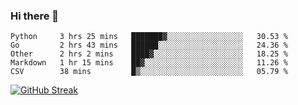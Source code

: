 ### Hi there 👋

<!--START_SECTION:waka-->
```text
Python     3 hrs 25 mins   ███████▓░░░░░░░░░░░░░░░░░   30.53 % 
Go         2 hrs 43 mins   ██████░░░░░░░░░░░░░░░░░░░   24.36 % 
Other      2 hrs 2 mins    ████▓░░░░░░░░░░░░░░░░░░░░   18.25 % 
Markdown   1 hr 15 mins    ██▓░░░░░░░░░░░░░░░░░░░░░░   11.26 % 
CSV        38 mins         █▒░░░░░░░░░░░░░░░░░░░░░░░   05.79 % 
```
<!--END_SECTION:waka-->

[![GitHub Streak](http://github-readme-streak-stats.herokuapp.com?user=abingcbc&date_format=j%20M%5B%20Y%5D)](https://git.io/streak-stats)



<!--
**Abingcbc/Abingcbc** is a ✨ _special_ ✨ repository because its `README.md` (this file) appears on your GitHub profile.

Here are some ideas to get you started:

- 🔭 I’m currently working on ...
- 🌱 I’m currently learning ...
- 👯 I’m looking to collaborate on ...
- 🤔 I’m looking for help with ...
- 💬 Ask me about ...
- 📫 How to reach me: ...
- 😄 Pronouns: ...
- ⚡ Fun fact: ...

![Top Langs](https://github-readme-stats.vercel.app/api/top-langs/?username=abingcbc&count_private=true)
![Abing's github stats](https://github-readme-stats.vercel.app/api?username=abingcbc&count_private=true&show_icons=true&theme=dark)

-->

